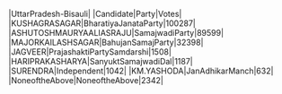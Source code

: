  
|UttarPradesh-Bisauli|
|Candidate|Party|Votes|
|KUSHAGRASAGAR|BharatiyaJanataParty|100287|
|ASHUTOSHMAURYAALIASRAJU|SamajwadiParty|89599|
|MAJORKAILASHSAGAR|BahujanSamajParty|32398|
|JAGVEER|PrajashaktiPartySamdarshi|1508|
|HARIPRAKASHARYA|SanyuktSamajwadiDal|1187|
|SURENDRA|Independent|1042|
|KM.YASHODA|JanAdhikarManch|632|
|NoneoftheAbove|NoneoftheAbove|2342|
